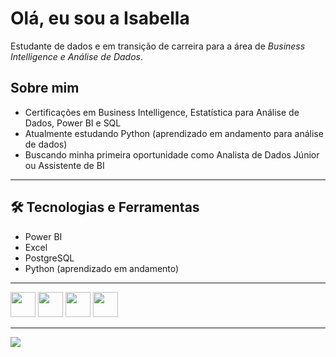 # Olá, eu sou a Isabella  

Estudante de dados e em transição de carreira para a área de *Business Intelligence e Análise de Dados*.  


## Sobre mim  
- Certificações em Business Intelligence, Estatística para Análise de Dados, Power BI e SQL 
- Atualmente estudando Python (aprendizado em andamento para análise de dados) 
- Buscando minha primeira oportunidade como Analista de Dados Júnior ou Assistente de BI  

---

## 🛠️ Tecnologias e Ferramentas  
- Power BI  
- Excel   
- PostgreSQL
- Python (aprendizado em andamento)

----

<p align="left">
  <img src="https://cdn.jsdelivr.net/gh/devicons/devicon/icons/python/python-original.svg" width="40" height="40" />
  <img src="https://cdn.jsdelivr.net/gh/devicons/devicon@latest/icons/aarch64/aarch64-original.svg" width="40" height="40" />
  <img src="https://img.icons8.com/color/48/microsoft-excel-2019--v1.png" width="40" height="40" />
  <img src="https://img.icons8.com/color/48/power-bi.png" width="40" height="40" />
</p>

---

<p align="left">
  <a href="https://www.linkedin.com/in/isabella-coelho-a5851622a/" target="_blank">
    <img src="https://img.shields.io/badge/LinkedIn-0A66C2?style=for-the-badge&logo=linkedin&logoColor=white"/>
  </a>
</p>


